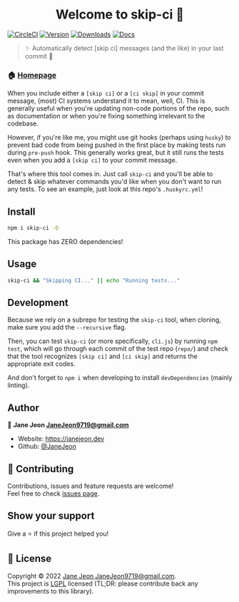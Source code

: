 <h1 align="center">Welcome to skip-ci 👋</h1>

[![CircleCI](https://circleci.com/gh/JaneJeon/skip-ci/tree/master.svg?style=shield)](https://circleci.com/gh/JaneJeon/skip-ci/tree/master)
[![Version](https://img.shields.io/npm/v/skip-ci)](https://www.npmjs.com/package/skip-ci)
[![Downloads](https://img.shields.io/npm/dt/skip-ci)](https://www.npmjs.com/package/skip-ci)
[![Docs](https://img.shields.io/badge/docs-github-blue)](https://janejeon.github.io/skip-ci)

> ✨ Automatically detect [skip ci] messages (and the like) in your last commit 🎉

### 🏠 [Homepage](https://github.com/JaneJeon/skip-ci)

When you include either a `[skip ci]` or a `[ci skip]` in your commit message, (most) CI systems understand it to mean, well, CI. This is generally useful when you're updating non-code portions of the repo, such as documentation or when you're fixing something irrelevant to the codebase.

However, if you're like me, you might use git hooks (perhaps using `husky`) to prevent bad code from being pushed in the first place by making tests run during `pre-push` hook. This generally works great, but it still runs the tests even when you add a `[skip ci]` to your commit message.

That's where this tool comes in. Just call `skip-ci` and you'll be able to detect & skip whatever commands you'd like when you don't want to run any tests. To see an example, just look at this repo's `.huskyrc.yml`!

## Install

```sh
npm i skip-ci -D
```

This package has ZERO dependencies!

## Usage

```sh
skip-ci && "Skipping CI..." || echo "Running tests..."
```

## Development

Because we rely on a subrepo for testing the `skip-ci` tool, when cloning, make sure you add the `--recursive` flag.

Then, you can test `skip-ci` (or more specifically, `cli.js`) by running `npm test`, which will go through each commit of the test repo (`repo/`) and check that the tool recognizes `[skip ci]` and `[ci skip]` and returns the appropriate exit codes.

And don't forget to `npm i` when developing to install `devDependencies` (mainly linting).

## Author

👤 **Jane Jeon <JaneJeon9719@gmail.com>**

- Website: https://janejeon.dev
- Github: [@JaneJeon](https://github.com/JaneJeon)

## 🤝 Contributing

Contributions, issues and feature requests are welcome!<br />Feel free to check [issues page](https://github.com/JaneJeon/skip-ci/issues).

## Show your support

Give a ⭐️ if this project helped you!

## 📝 License

Copyright © 2022 [Jane Jeon <JaneJeon9719@gmail.com>](https://github.com/JaneJeon).<br />
This project is [LGPL](https://github.com/JaneJeon/skip-ci/blob/master/LICENSE) licensed (TL;DR: please contribute back any improvements to this library).
